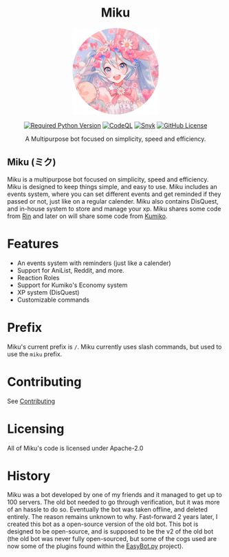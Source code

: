 <div align=center>

# Miku

![Miku](./Logo-Assets/miku_smaller.png)

[![Required Python Version](https://img.shields.io/badge/Python-3.10-blue?logo=python&logoColor=white)](https://github.com/No767/Miku/blob/master/pyproject.toml) [![CodeQL](https://github.com/No767/Miku/actions/workflows/codeql.yml/badge.svg?branch=master)](https://github.com/No767/Miku/actions/workflows/codeql.yml) [![Snyk](https://github.com/No767/Miku/actions/workflows/snyk.yml/badge.svg?branch=master)](https://github.com/No767/Miku/actions/workflows/snyk.yml) [![GitHub License](https://img.shields.io/github/license/No767/Miku?label=License&logo=github)](https://github.com/No767/Miku/blob/master/LICENSE)

A Multipurpose bot focused on simplicity, speed and efficiency.

<div align=left>
  
## Miku (ミク)

Miku is a multipurpose bot focused on simplicity, speed and efficiency. Miku is designed to keep things simple, and easy to use. Miku includes an events system, where you can set different events and get reminded if they passed or not, just like on a regular calender. Miku also contains DisQuest, and in-house system to store and manage your xp. Miku shares some code from [Rin](https://github.com/No767/Rin) and later on will share some code from [Kumiko](https://github.com/No767/Kumiko).

# Features

- An events system with reminders (just like a calender)
- Support for AniList, Reddit, and more.
- Reaction Roles
- Support for Kumiko's Economy system
- XP system (DisQuest)
- Customizable commands

# Prefix

Miku's current prefix is `/`. Miku currently uses slash commands, but used to use the `miku` prefix.

# Contributing

See [Contributing](./contributing.md)
# Licensing

All of Miku's code is licensed under Apache-2.0

# History

Miku was a bot developed by one of my friends and it managed to get up to 100 servers. The old bot needed to go through verification, but it was more of an hassle to do so. Eventually the bot was taken offline, and deleted entirely. The reason remains unknown to why. Fast-forward 2 years later, I created this bot as a open-source version of the old bot. This bot is designed to be open-source, and is supposed to be the v2 of the old bot (the old bot was never fully open-sourced, but some of the cogs used are now some of the plugins found within the [EasyBot.py](https://github.com/Isaac-To/EasyBot.py) project).